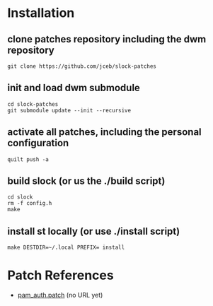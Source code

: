 # Installation

## clone patches repository including the dwm repository

    git clone https://github.com/jceb/slock-patches

## init and load dwm submodule

    cd slock-patches
    git submodule update --init --recursive

## activate all patches, including the personal configuration

    quilt push -a

## build slock (or us the ./build script)

    cd slock
    rm -f config.h
    make

## install st locally (or use ./install script)

    make DESTDIR=~/.local PREFIX= install

# Patch References

* [pam_auth.patch](patches/pam_auth.patch)                           (no URL yet)
